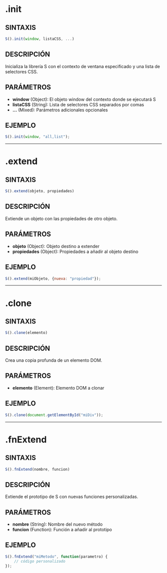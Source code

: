 # .init

## SINTAXIS
```javascript
S().init(window, listaCSS, ...)
```

## DESCRIPCIÓN
Inicializa la librería S con el contexto de ventana especificado y una lista de selectores CSS.

## PARÁMETROS
- **window** (Object): El objeto window del contexto donde se ejecutará S
- **listaCSS** (String): Lista de selectores CSS separados por comas
- **...** (Mixed): Parámetros adicionales opcionales

## EJEMPLO
```javascript
S().init(window, "all,list");
```

---

# .extend

## SINTAXIS
```javascript
S().extend(objeto, propiedades)
```

## DESCRIPCIÓN
Extiende un objeto con las propiedades de otro objeto.

## PARÁMETROS
- **objeto** (Object): Objeto destino a extender
- **propiedades** (Object): Propiedades a añadir al objeto destino

## EJEMPLO
```javascript
S().extend(miObjeto, {nueva: "propiedad"});
```

---

# .clone

## SINTAXIS
```javascript
S().clone(elemento)
```

## DESCRIPCIÓN
Crea una copia profunda de un elemento DOM.

## PARÁMETROS
- **elemento** (Element): Elemento DOM a clonar

## EJEMPLO
```javascript
S().clone(document.getElementById("miDiv"));
```

---

# .fnExtend

## SINTAXIS
```javascript
S().fnExtend(nombre, funcion)
```

## DESCRIPCIÓN
Extiende el prototipo de S con nuevas funciones personalizadas.

## PARÁMETROS
- **nombre** (String): Nombre del nuevo método
- **funcion** (Function): Función a añadir al prototipo

## EJEMPLO
```javascript
S().fnExtend("miMetodo", function(parametro) {
    // código personalizado
});
```